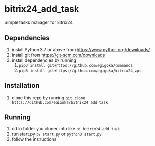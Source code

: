# bitrix24_add_task
Simple tasks manager for Bitrix24

## Dependencies
1. install Python 3.7 or above from https://www.python.org/downloads/
2. install git from https://git-scm.com/downloads
3. install dependencies by running
    1. ```pip3 install git+https://github.com/egigoka/commands```
    2. ```pip3 install git+https://github.com/egigoka/bitrix24_api```


## Installation
1. clone this repo by running `git clone https://github.com/egigoka/bitrix24_add_task`

## Running
1. cd to folder you cloned into like `cd bitrix24_add_task`
2. run start.py `py start.py` or `python3 start.py`
3. follow the instructions
